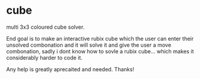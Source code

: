# cube

multi 3x3 coloured cube solver.


End goal is to make an interactive rubix cube which the user can enter their unsolved combonation and it will solve it and give the user a move combonation, sadly i dont know how to sovle a rubix cube... which makes it considerably harder to code it.

Any help is greatly aprecaited and needed. Thanks!

